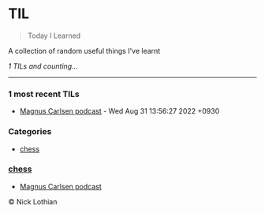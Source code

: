 # TIL
> Today I Learned

A collection of random useful things I've learnt


_1 TILs and counting..._

---

### 1 most recent TILs

- [Magnus Carlsen podcast](chess/Magnus_Carlsen_Lex_Fridman_Podcast.md) - Wed Aug 31 13:56:27 2022 +0930

### Categories

- [chess](#chess)

### [chess](#chess)
- [Magnus Carlsen podcast](chess/Magnus_Carlsen_Lex_Fridman_Podcast.md)

© Nick Lothian

